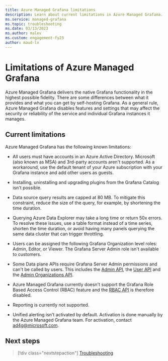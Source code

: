 ```yaml
---
title: Azure Managed Grafana limitations
description: Learn about current limitations in Azure Managed Grafana.
ms.service: managed-grafana
ms.topic: troubleshooting
ms.date: 03/13/2023
ms.author: malev
ms.custom: engagement-fy23
author: maud-lv
---
```


# Limitations of Azure Managed Grafana

Azure Managed Grafana delivers the native Grafana functionality in the highest possible fidelity. There are some differences between what it provides and what you can get by self-hosting Grafana. As a general rule, Azure Managed Grafana disables features and settings that may affect the security or reliability of the service and individual Grafana instances it manages.

## Current limitations

Azure Managed Grafana has the following known limitations:

* All users must have accounts in an Azure Active Directory. Microsoft (also known as MSA) and 3rd-party accounts aren't supported. As a workaround, use the default tenant of your Azure subscription with your Grafana instance and add other users as guests.

* Installing, uninstalling and upgrading plugins from the Grafana Catalog isn't possible.

* Data source query results are capped at 80 MB. To mitigate this constraint, reduce the size of the query, for example, by shortening the time duration.

* Querying Azure Data Explorer may take a long time or return 50x errors. To resolve these issues, use a table format instead of a time series, shorten the time duration, or avoid having many panels querying the same data cluster that can trigger throttling.

* Users can be assigned the following Grafana Organization level roles: Admin, Editor, or Viewer. The Grafana Server Admin role isn't available to customers.

* Some Data plane APIs require Grafana Server Admin permissions and can't be called by users. This includes the [Admin API](https://grafana.com/docs/grafana/latest/developers/http_api/admin/), the [User API](https://grafana.com/docs/grafana/latest/developers/http_api/user/#user-api) and the [Admin Organizations API](https://grafana.com/docs/grafana/latest/developers/http_api/org/#admin-organizations-api).

* Azure Managed Grafana currently doesn't support the Grafana Role Based Access Control (RBAC) feature and the [RBAC API](https://grafana.com/docs/grafana/latest/developers/http_api/access_control/) is therefore disabled.

* Reporting is currently not supported.

* Unified alerting isn't activated by default. Activation is done manually by the Azure Managed Grafana team. For activation, contact ad4g@microsoft.com.

## Next steps

> [!div class="nextstepaction"]
> [Troubleshooting](./troubleshoot-managed-grafana.md)
